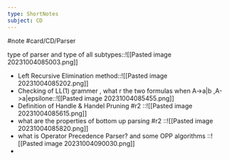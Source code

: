 ```yaml
---
type: ShortNotes
subject: CD
---
```

#note
#card/CD/Parser
 
type of parser and type of all subtypes::![[Pasted image 20231004085003.png]] <!--SR:!2023-11-16,16,290-->
- Left Recursive Elimination method::![[Pasted image 20231004085202.png]] <!--SR:!2023-11-15,15,290-->
- Checking of LL(1) grammer , what r the two formulas when  A->a|b ,A->a|epsilone::![[Pasted image 20231004085455.png]] <!--SR:!2023-11-16,16,290-->
- Definition of Handle & Handel Pruning #r2 ::![[Pasted image 20231004085615.png]] <!--SR:!2023-11-16,16,290-->
- what are the properties of bottom up parsing #r2 ::![[Pasted image 20231004085820.png]] <!--SR:!2023-11-15,15,290-->
- what is Operator Precedence Parser? and some OPP algorithms ::![[Pasted image 20231004090030.png]] <!--SR:!2023-11-13,4,230-->
- 